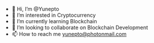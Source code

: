 - 👋 Hi, I’m @Yunepto
- 👀 I’m interested in Cryptocurrency
- 🌱 I’m currently learning Blockchain
- 💞️ I’m looking to collaborate on Blockchain Development
- 📫 How to reach me yunepto@photonmail.com

<!---
Yunepto/Yunepto is a ✨ special ✨ repository because its `README.md` (this file) appears on your GitHub profile.
You can click the Preview link to take a look at your changes.
--->
